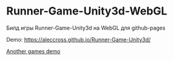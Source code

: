 # Runner-Game-Unity3d-WebGL
Билд игры Runner-Game-Unity3d на WebGL для github-pages

Demo: <a href="https://aleccross.github.io/Runner-Game-Unity3d/">https://aleccross.github.io/Runner-Game-Unity3d/</a>
 
<a href="https://aleccross.github.io/">Another games demo</a>
